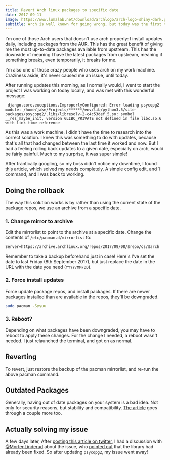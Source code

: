 ```yaml
---
title: Revert Arch linux packages to specific date
date: 2017-09-11
image: https://www.lumalab.net/download/archlogo/arch-logo-shiny-dark.png
subtitle: Arch is well known for going wrong, but today was the first time this affected me doing my job
---
```


I'm one of those Arch users that doesn't use arch properly: I install updates daily, including packages from the AUR. This has the great benefit of giving me the most up-to-date packages available from upstream. This has the downside of meaning I have the latest packages from upstream, meaning if something breaks, even temporarily, it breaks for me.

I'm also one of those _crazy_ people who uses arch on my work machine. Craziness aside, it's never caused me an issue, until today.

After running updates this morning, as I normally would, I went to start the project I was working on today locally, and was met with this wonderful message:

```text
 django.core.exceptions.ImproperlyConfigured: Error loading psycopg2 module: /home/jake/Projects/******/env/lib/python3.5/site-packages/psycopg2/.libs/libresolv-2-c4c53def.5.so: symbol __res_maybe_init, version GLIBC_PRIVATE not defined in file libc.so.6 with link time reference
```

As this was a work machine, I didn't have the time to research into the correct solution. I knew this was something to do with updates, because that's all that had changed between the last time it worked and now. But I had a feeling rolling back updates to a given date, especially on arch, would be fairly painful. Much to my surprise, it was super simple!

After frantically googling, so my boss didn't notice my downtime, I found [this](https://www.ostechnix.com/downgrade-packages-specific-date-arch-linux/) article, which solved my needs completely. A simple config edit, and 1 command, and I was back to working. 

## Doing the rollback
The way this solution works is by rather than using the current state of the package repos, we use an archive from a specific date.

### 1. Change mirror to archive
Edit the mirrorlist to point to the archive at a specific date. Change the contents of `/etc/pacman.d/mirrorlist` to:

```text
Server=https://archive.archlinux.org/repos/2017/09/08/$repo/os/$arch
```

Remember to take a backup beforehand just in case! Here's I've set the date to last Friday (8th September 2017), but just replace the date in the URL with the date you need (`YYYY/MM/DD`).


### 2. Force install updates
Force update package repos, and install packages. If there are newer packages installed than are available in the repos, they'll be downgraded.

```bash
sudo pacman -Syyuu
```

### 3. Reboot?
Depending on what packages have been downgraded, you may have to reboot to apply these changes. For the change I needed, a reboot wasn't needed. I just relaunched the terminal, and got on as normal.

## Reverting
To revert, just restore the backup of the pacman mirrorlist, and re-run the above pacman command.

## Outdated Packages
Generally, having out of date packages on your system is a bad idea. Not only for security reasons, but stability and compatibility. [The article](https://www.ostechnix.com/downgrade-packages-specific-date-arch-linux/) goes through a couple more too.  

## Actually solving my issue
A few days later, After [posting this article on twitter](https://twitter.com/RealOrangeOne/status/907591524644466688), I had a discussion with [@MortenLinderud](https://twitter.com/MortenLinderud) about the issue, who [pointed out](https://twitter.com/MortenLinderud/status/908262748718596096) that the library had already been fixed. So after updating `psycopg2`, my issue went away! 
